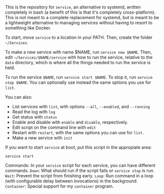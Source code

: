 This is the repository for `service`, an alternative to systemd, written completely in bash (a benefit of this is that it's completely cross-platform). This is not meant to a complete replacement for systemd, but is meant to be a lightweight alternative to managing services without having to resort to something like Docker. 


To start, move `service` to a location in your PATH. Then, create the folder `~/Services`.

To make a new service with name $NAME, run `service new $NAME`. Then, edit `~/Services/$NAME/service` with how to run the service, relative to the `data` directory, which is where all the things needed to run the service is held.

To run the service `$NAME`, run `service start $NAME`. To stop it, run `service stop $NAME`. You can optionally use instead the same options you use for `list`.

You can also:
* List services with `list`, with options `--all`, `--enabled`, and `--running`
* Read the log with `log`
* Get status with `status`
* Enable and disable with `enable` and `disable`, respectively.
* Edit script on the command line with `edit`
* Restart with `restart`, with the same options you can use for `list`.
* Make a new service with `init`

If you want to start `service` at boot, put this script in the appropiate area: 
```
service start
```

Commands:
In your `service` script for each service, you can have different commands.
`Down`: What should run if the script fails or `service stop` is run.
`Wait`: Prevent the script from finishing early.
`Loop`: Run command in a loop (with configurable delay between invocations) in the background.
`Container`: Special support for my `container` program.
